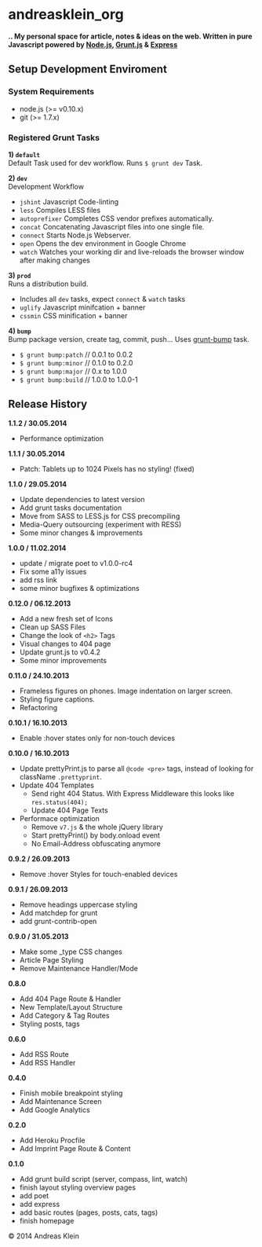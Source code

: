 # andreasklein_org

**.. My personal space for article, notes & ideas on the web. Written in pure Javascript powered by [Node.js](http://nodejs.org/), [Grunt.js](http://gruntjs.com/) & [Express](http://expressjs.com/)**


## Setup Development Enviroment
### System Requirements

* node.js (>= v0.10.x)
* git (>= 1.7.x)

### Registered Grunt Tasks

__1) `default`__<br>
Default Task used for dev workflow. Runs `$ grunt dev` Task.

__2) `dev`__<br>
Development Workflow

* `jshint` Javascript Code-linting
* `less` Compiles LESS files
* `autoprefixer` Completes CSS vendor prefixes automatically.
* `concat` Concatenating Javascript files into one single file.
* `connect` Starts Node.js Webserver.
* `open` Opens the dev environment in Google Chrome
* `watch` Watches your working dir and live-reloads the browser window after making changes

__3) `prod`__<br>
Runs a distribution build.
* Includes all `dev` tasks, expect `connect` & `watch` tasks
* `uglify` Javascript minifcation + banner
* `cssmin` CSS minification + banner

__4) `bump`__<br>
Bump package version, create tag, commit, push...
Uses [grunt-bump](https://github.com/vojtajina/grunt-bump) task.

* `$ grunt bump:patch` // 0.0.1 to 0.0.2
* `$ grunt bump:minor` // 0.1.0 to 0.2.0
* `$ grunt bump:major` // 0.x to 1.0.0
* `$ grunt bump:build` // 1.0.0 to 1.0.0-1


## Release History

**1.1.2 / 30.05.2014**
* Performance optimization

**1.1.1 / 30.05.2014**
* Patch: Tablets up to 1024 Pixels has no styling! (fixed)

**1.1.0 / 29.05.2014**
* Update dependencies to latest version
* Add grunt tasks documentation
* Move from SASS to LESS.js for CSS precompiling
* Media-Query outsourcing (experiment with RESS)
* Some minor changes & improvements

**1.0.0 / 11.02.2014**
* update / migrate poet to v1.0.0-rc4
* Fix some a11y issues
* add rss link
* some minor bugfixes & optimizations

**0.12.0 / 06.12.2013**

* Add a new fresh set of Icons
* Clean up SASS Files
* Change the look of `<h2>` Tags
* Visual changes to 404 page
* Update grunt.js to v0.4.2
* Some minor improvements

**0.11.0 / 24.10.2013**

* Frameless figures on phones. Image indentation on larger screen.
* Styling figure captions.
* Refactoring

**0.10.1 / 16.10.2013**

* Enable :hover states only for non-touch devices


**0.10.0 / 16.10.2013**

* Update prettyPrint.js to parse all `@code <pre>` tags, instead of looking for className `.prettyprint`.
* Update 404 Templates
  * Send right 404 Status. With Express Middleware this looks like `res.status(404);`
  * Update 404 Page Texts
* Performace optimization
  * Remove `v7.js` & the whole jQuery library
  * Start prettyPrint() by body.onload event
  * No Email-Address obfuscating anymore

**0.9.2 / 26.09.2013**

* Remove :hover Styles for touch-enabled devices

**0.9.1 / 26.09.2013**

* Remove headings uppercase styling
* Add matchdep for grunt
* add grunt-contrib-open

**0.9.0 / 31.05.2013**

* Make some _type CSS changes
* Article Page Styling
* Remove Maintenance Handler/Mode

**0.8.0**

* Add 404 Page Route & Handler
* New Template/Layout Structure
* Add Category & Tag Routes
* Styling posts, tags

**0.6.0**

* Add RSS Route
* Add RSS Handler

**0.4.0**

* Finish mobile breakpoint styling
* Add Maintenance Screen
* Add Google Analytics

**0.2.0**

* Add Heroku Procfile
* Add Imprint Page Route & Content

**0.1.0**

* Add grunt build script (server, compass, lint, watch)
* finish layout styling overview pages
* add poet
* add express
* add basic routes (pages, posts, cats, tags)
* finish homepage


&copy; 2014 Andreas Klein
